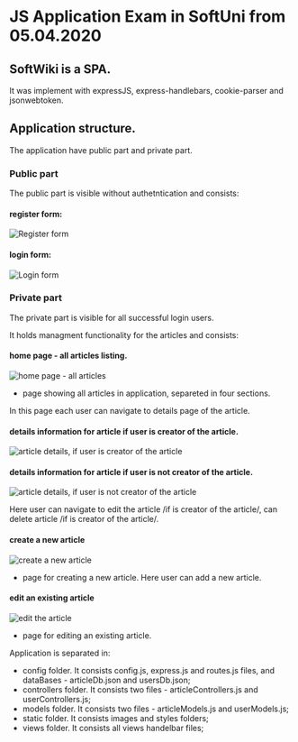 # JS Application Exam in SoftUni from 05.04.2020

## SoftWiki is a SPA.

It was implement with expressJS, express-handlebars, cookie-parser and jsonwebtoken.

## Application structure.

The application have public part and private part.

### Public part

The public part is visible without authetntication and consists: 

#### register form:  
![Register form](https://github.com/TodorovStanimir/JS-Back-End-September-2019-SoftUni/blob/master/JS-Application-Exam-05042020-With-ExpressJS/images/userRegister.png)

#### login form:
![Login form](https://github.com/TodorovStanimir/JS-Back-End-September-2019-SoftUni/blob/master/JS-Application-Exam-05042020-With-ExpressJS/images/userLogin.png)

### Private part

The private part is visible for all successful login users.

It holds managment functionality for the articles and consists:

#### home page - all articles listing.
![home page - all articles](https://github.com/TodorovStanimir/JS-Back-End-September-2019-SoftUni/blob/master/JS-Application-Exam-05042020-With-ExpressJS/images/home.png)

- page showing all articles in application, separeted in four sections.

In this page each user can navigate to details page of the article. 

#### details information for article if user is creator of the article.
![article details, if user is creator of the article](https://github.com/TodorovStanimir/JS-Back-End-September-2019-SoftUni/blob/master/JS-Application-Exam-05042020-With-ExpressJS/images/articleDetails%20if%20user%20is%20creator%20article.png)

#### details information for article if user is not creator of the article.
![article details, if user is not creator of the article](https://github.com/TodorovStanimir/JS-Back-End-September-2019-SoftUni/blob/master/JS-Application-Exam-05042020-With-ExpressJS/images/articleDetails%20if%20user%20is%20not%20creator%20article.png)

Here user can navigate to edit the article /if is creator of the article/, can delete article /if is creator of the article/.

#### create a new article
![create a new article](https://github.com/TodorovStanimir/JS-Back-End-September-2019-SoftUni/blob/master/JS-Application-Exam-05042020-With-ExpressJS/images/articleCreate.png)

- page for creating a new article. Here user can add a new article.

#### edit an existing article
![edit the article](https://github.com/TodorovStanimir/JS-Back-End-September-2019-SoftUni/blob/master/JS-Application-Exam-05042020-With-ExpressJS/images/articleEdit.png)

- page for editing an existing article.

Application is separated in:

- config folder. It consists config.js, express.js and routes.js files, and dataBases - articleDb.json and usersDb.json;
- controllers folder. It consists two files - articleControllers.js and userControllers.js;
- models folder. It consists two files - articleModels.js and userModels.js;
- static folder. It consists images and styles folders;
- views folder. It consists all views handelbar files;
